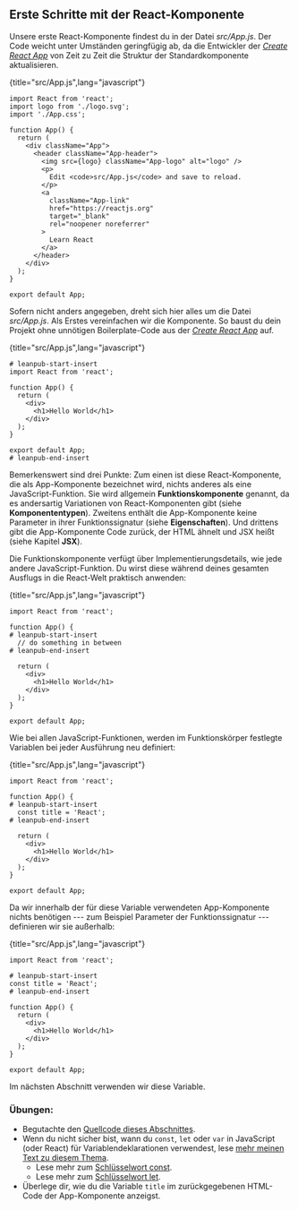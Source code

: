 ## Erste Schritte mit der React-Komponente

Unsere erste React-Komponente findest du in der Datei *src/App.js*. Der Code weicht unter Umständen geringfügig ab, da die Entwickler der [*Create React App*](https://github.com/facebook/create-react-app) von Zeit zu Zeit die Struktur der Standardkomponente aktualisieren.

{title="src/App.js",lang="javascript"}
~~~~~~~
import React from 'react';
import logo from './logo.svg';
import './App.css';

function App() {
  return (
    <div className="App">
      <header className="App-header">
        <img src={logo} className="App-logo" alt="logo" />
        <p>
          Edit <code>src/App.js</code> and save to reload.
        </p>
        <a
          className="App-link"
          href="https://reactjs.org"
          target="_blank"
          rel="noopener noreferrer"
        >
          Learn React
        </a>
      </header>
    </div>
  );
}

export default App;
~~~~~~~

Sofern nicht anders angegeben, dreht sich hier alles um die Datei *src/App.js*. Als Erstes vereinfachen wir die Komponente. So baust du dein Projekt ohne unnötigen Boilerplate-Code aus der [*Create React App*](https://github.com/facebook/create-react-app) auf.

{title="src/App.js",lang="javascript"}
~~~~~~~
# leanpub-start-insert
import React from 'react';

function App() {
  return (
    <div>
      <h1>Hello World</h1>
    </div>
  );
}

export default App;
# leanpub-end-insert
~~~~~~~

Bemerkenswert sind drei Punkte: Zum einen ist diese React-Komponente, die als App-Komponente bezeichnet wird, nichts anderes als eine JavaScript-Funktion. Sie wird allgemein **Funktionskomponente** genannt, da es andersartig Variationen von React-Komponenten gibt (siehe **Komponententypen**). Zweitens enthält die App-Komponente keine Parameter in ihrer Funktionssignatur (siehe **Eigenschaften**). Und drittens gibt die App-Komponente Code zurück, der HTML ähnelt und JSX heißt (siehe Kapitel **JSX**).

Die Funktionskomponente verfügt über Implementierungsdetails, wie jede andere JavaScript-Funktion. Du wirst diese während deines gesamten Ausflugs in die React-Welt praktisch anwenden:

{title="src/App.js",lang="javascript"}
~~~~~~~
import React from 'react';

function App() {
# leanpub-start-insert
  // do something in between
# leanpub-end-insert

  return (
    <div>
      <h1>Hello World</h1>
    </div>
  );
}

export default App;
~~~~~~~

Wie bei allen JavaScript-Funktionen, werden im Funktionskörper festlegte Variablen bei jeder Ausführung neu definiert:

{title="src/App.js",lang="javascript"}
~~~~~~~
import React from 'react';

function App() {
# leanpub-start-insert
  const title = 'React';
# leanpub-end-insert

  return (
    <div>
      <h1>Hello World</h1>
    </div>
  );
}

export default App;
~~~~~~~

Da wir innerhalb der für diese Variable verwendeten App-Komponente nichts benötigen --- zum Beispiel Parameter der Funktionssignatur --- definieren wir sie außerhalb:

{title="src/App.js",lang="javascript"}
~~~~~~~
import React from 'react';

# leanpub-start-insert
const title = 'React';
# leanpub-end-insert

function App() {
  return (
    <div>
      <h1>Hello World</h1>
    </div>
  );
}

export default App;
~~~~~~~

Im nächsten Abschnitt verwenden wir diese Variable.

### Übungen:

* Begutachte den [Quellcode dieses Abschnittes](https://codesandbox.io/s/github/the-road-to-learn-react/hacker-stories/tree/hs/Meet-the-React-Component).
* Wenn du nicht sicher bist, wann du `const`, `let` oder `var` in JavaScript (oder React) für Variablendeklarationen verwendest, lese [mehr meinen Text zu diesem Thema](https://www.robinwieruch.de/const-let-var).
  * Lese mehr zum [Schlüsselwort const](https://developer.mozilla.org/de/docs/Web/JavaScript/Reference/Statements/const).
  * Lese mehr zum [Schlüsselwort let](https://developer.mozilla.org/de/docs/Web/JavaScript/Reference/Statements/let).
* Überlege dir, wie du die Variable `title` im zurückgegebenen HTML-Code der App-Komponente anzeigst.
